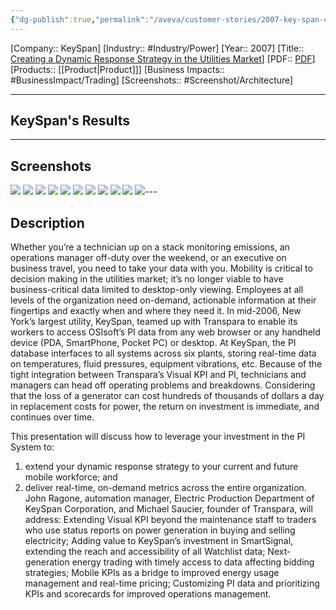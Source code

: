 ```yaml
---
{"dg-publish":true,"permalink":"/aveva/customer-stories/2007-key-span-creating-a-dynamic-response-strategy-in-the-utilities-market/"}
---
```


[Company:: KeySpan]
[Industry:: #Industry/Power]
[Year:: 2007]
[Title:: [Creating a Dynamic Response Strategy in the Utilities Market](https://resources.osisoft.com/presentations/pi-on-the-fly--creating-a-dynamic-response-strategy-in-the-utilities-market/)]
[PDF:: [PDF](https://cdn.osisoft.com/corp/en/media/presentations/2007/UsersConference/mo-04-13c_ragone_keyspan.pdf)]
[Products:: [[Product\|Product]]]
[Business Impacts:: #BusinessImpact/Trading]
[Screenshots:: #Screenshot/Architecture]

---
## KeySpan's Results

---
## Screenshots
![](https://i.imgur.com/eaGiqyE.png)
![](https://i.imgur.com/itTXZeL.png)
![](https://i.imgur.com/jphBuIe.png)
![](https://i.imgur.com/MAi0A41.png)
![](https://i.imgur.com/WS6aL1T.png)
![](https://i.imgur.com/Fs1hann.png)
![](https://i.imgur.com/4YPOQyv.png)
![](https://i.imgur.com/cSuu06O.png)
![](https://i.imgur.com/vGJ8GGm.png)
![](https://i.imgur.com/7cbjX2U.png)
![](https://i.imgur.com/Vcqz27Q.png)---
## Description
Whether you’re a technician up on a stack monitoring emissions, an operations manager off-duty over the weekend, or an executive on business travel, you need to take your data with you. Mobility is critical to decision making in the utilities market; it’s no longer viable to have business-critical data limited to desktop-only viewing. Employees at all levels of the organization need on-demand, actionable information at their fingertips and exactly when and where they need it. In mid-2006, New York’s largest utility, KeySpan, teamed up with Transpara to enable its workers to access OSIsoft’s PI data from any web browser or any handheld device (PDA, SmartPhone, Pocket PC) or desktop. At KeySpan, the PI database interfaces to all systems across six plants, storing real-time data on temperatures, fluid pressures, equipment vibrations, etc. Because of the tight integration between Transpara’s Visual KPI and PI, technicians and managers can head off operating problems and breakdowns. Considering that the loss of a generator can cost hundreds of thousands of dollars a day in replacement costs for power, the return on investment is immediate, and continues over time.

This presentation will discuss how to leverage your investment in the PI System to:  
1) extend your dynamic response strategy to your current and future mobile workforce; and  
2) deliver real-time, on-demand metrics across the entire organization. John Ragone, automation manager, Electric Production Department of KeySpan Corporation, and Michael Saucier, founder of Transpara, will address: Extending Visual KPI beyond the maintenance staff to traders who use status reports on power generation in buying and selling electricity; Adding value to KeySpan’s investment in SmartSignal, extending the reach and accessibility of all Watchlist data; Next-generation energy trading with timely access to data affecting bidding strategies; Mobile KPIs as a bridge to improved energy usage management and real-time pricing; Customizing PI data and prioritizing KPIs and scorecards for improved operations management.